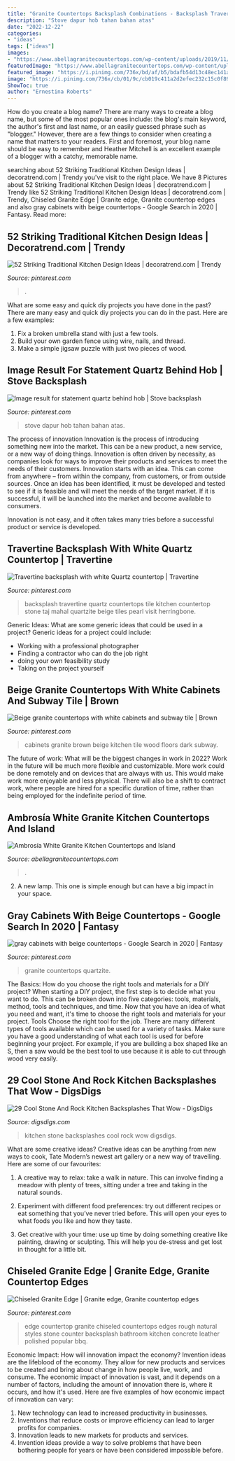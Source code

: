 ```yaml
---
title: "Granite Countertops Backsplash Combinations - Backsplash Travertine Quartz Countertops Tile Kitchen Countertop Stone Taj Mahal Quartzite Beige Tiles Pearl Visit Herringbone"
description: "Stove dapur hob tahan bahan atas"
date: "2022-12-22"
categories:
- "ideas"
tags: ["ideas"]
images:
- "https://www.abellagranitecountertops.com/wp-content/uploads/2019/11/Ambrosia-White-Granite-Countertops-2-640x480.jpg"
featuredImage: "https://www.abellagranitecountertops.com/wp-content/uploads/2019/11/Ambrosia-White-Granite-Countertops-2-640x480.jpg"
featured_image: "https://i.pinimg.com/736x/bd/af/b5/bdafb54d13c48ec141aa05a52a74cf65--white-quartz-countertops-bathroom-countertops.jpg"
image: "https://i.pinimg.com/736x/cb/01/9c/cb019c411a2d2efec232c15c0f890ca8.jpg"
ShowToc: true
author: "Ernestina Roberts"
---
```



How do you create a blog name?
There are many ways to create a blog name, but some of the most popular ones include: the blog's main keyword, the author's first and last name, or an easily guessed phrase such as "blogger." However, there are a few things to consider when creating a name that matters to your readers. First and foremost, your blog name should be easy to remember and Heather Mitchell is an excellent example of a blogger with a catchy, memorable name.

	

		
searching about 52 Striking Traditional Kitchen Design Ideas | decoratrend.com | Trendy you've visit to the right place. We have 8 Pictures about 52 Striking Traditional Kitchen Design Ideas | decoratrend.com | Trendy like 52 Striking Traditional Kitchen Design Ideas | decoratrend.com | Trendy, Chiseled Granite Edge | Granite edge, Granite countertop edges and also gray cabinets with beige countertops - Google Search in 2020 | Fantasy. Read more:
		
    
## 52 Striking Traditional Kitchen Design Ideas | Decoratrend.com | Trendy

<img loading=lazy src="https://i.pinimg.com/736x/9c/75/c7/9c75c77e6c5444c44504de4855dde8fc.jpg" onerror="this.onerror=null;this.src='https://tse1.mm.bing.net/th?id=OIP.q3JPcSrQawa3SKVMngSJngHaK6&amp;pid=15.1';" alt="52 Striking Traditional Kitchen Design Ideas | decoratrend.com | Trendy">

_Source: pinterest.com_

>. 

	

What are some easy and quick diy projects you have done in the past?
There are many easy and quick diy projects you can do in the past. Here are a few examples:
1. Fix a broken umbrella stand with just a few tools.
2. Build your own garden fence using wire, nails, and thread.
3. Make a simple jigsaw puzzle with just two pieces of wood.

    
## Image Result For Statement Quartz Behind Hob | Stove Backsplash

<img loading=lazy src="https://i.pinimg.com/736x/cb/01/9c/cb019c411a2d2efec232c15c0f890ca8.jpg" onerror="this.onerror=null;this.src='https://tse3.mm.bing.net/th?id=OIP.8YzuhLIEbRJ5pwJ059L63gHaFj&amp;pid=15.1';" alt="Image result for statement quartz behind hob | Stove backsplash">

_Source: pinterest.com_

>stove dapur hob tahan bahan atas. 

	

The process of innovation
Innovation is the process of introducing something new into the market. This can be a new product, a new service, or a new way of doing things. Innovation is often driven by necessity, as companies look for ways to improve their products and services to meet the needs of their customers.
Innovation starts with an idea. This can come from anywhere – from within the company, from customers, or from outside sources. Once an idea has been identified, it must be developed and tested to see if it is feasible and will meet the needs of the target market. If it is successful, it will be launched into the market and become available to consumers.

Innovation is not easy, and it often takes many tries before a successful product or service is developed.

    
## Travertine Backsplash With White Quartz Countertop | Travertine

<img loading=lazy src="https://i.pinimg.com/736x/bd/af/b5/bdafb54d13c48ec141aa05a52a74cf65--white-quartz-countertops-bathroom-countertops.jpg" onerror="this.onerror=null;this.src='https://tse2.mm.bing.net/th?id=OIP._ACz0B8ERpU5k6nHLR_wTgHaNK&amp;pid=15.1';" alt="Travertine backsplash with white Quartz countertop | Travertine">

_Source: pinterest.com_

>backsplash travertine quartz countertops tile kitchen countertop stone taj mahal quartzite beige tiles pearl visit herringbone. 

	

Generic Ideas: What are some generic ideas that could be used in a project?
Generic ideas for a project could include: 
- Working with a professional photographer 
- Finding a contractor who can do the job right 
- doing your own feasibility study 
- Taking on the project yourself

    
## Beige Granite Countertops With White Cabinets And Subway Tile | Brown

<img loading=lazy src="https://i.pinimg.com/736x/8e/d0/17/8ed01757939d79dd3fc6319717ef90db--antique-white-cabinets-dark-wood-floors.jpg" onerror="this.onerror=null;this.src='https://tse4.mm.bing.net/th?id=OIP.WbJOnbmLyPSrnVREGhVeFQHaMV&amp;pid=15.1';" alt="Beige granite countertops with white cabinets and subway tile | Brown">

_Source: pinterest.com_

>cabinets granite brown beige kitchen tile wood floors dark subway. 

	

The future of work: What will be the biggest changes in work in 2022?
Work in the future will be much more flexible and customizable. More work could be done remotely and on devices that are always with us. This would make work more enjoyable and less physical. There will also be a shift to contract work, where people are hired for a specific duration of time, rather than being employed for the indefinite period of time.

    
## Ambrosía White Granite Kitchen Countertops And Island

<img loading=lazy src="https://www.abellagranitecountertops.com/wp-content/uploads/2019/11/Ambrosia-White-Granite-Countertops-2-640x480.jpg" onerror="this.onerror=null;this.src='https://tse1.mm.bing.net/th?id=OIP.FNprTFtid1xZYxBllvVfeAHaFj&amp;pid=15.1';" alt="Ambrosía White Granite Kitchen Countertops and Island">

_Source: abellagranitecountertops.com_

>. 

	

2. A new lamp. This one is simple enough but can have a big impact in your space.

    
## Gray Cabinets With Beige Countertops - Google Search In 2020 | Fantasy

<img loading=lazy src="https://i.pinimg.com/736x/ca/81/04/ca8104f7fc76aa1d9c0067ad7ca2bef8.jpg" onerror="this.onerror=null;this.src='https://tse4.mm.bing.net/th?id=OIP.e1zeP3g6eKYvevJUTTs8PQHaFj&amp;pid=15.1';" alt="gray cabinets with beige countertops - Google Search in 2020 | Fantasy">

_Source: pinterest.com_

>granite countertops quartzite. 

	

The Basics: How do you choose the right tools and materials for a DIY project?
When starting a DIY project, the first step is to decide what you want to do. This can be broken down into five categories: tools, materials, method, tools and techniques, and time. Now that you have an idea of what you need and want, it's time to choose the right tools and materials for your project.
Tools
Choose the right tool for the job. There are many different types of tools available which can be used for a variety of tasks. Make sure you have a good understanding of what each tool is used for before beginning your project. For example, if you are building a box shaped like an S, then a saw would be the best tool to use because it is able to cut through wood very easily.

    
## 29 Cool Stone And Rock Kitchen Backsplashes That Wow - DigsDigs

<img loading=lazy src="https://www.digsdigs.com/photos/cool-stone-kitchen-backsplashes-that-wow-6.jpg" onerror="this.onerror=null;this.src='https://tse1.mm.bing.net/th?id=OIP.VR9Z6fjEe4xK72-smDWGRAHaLH&amp;pid=15.1';" alt="29 Cool Stone And Rock Kitchen Backsplashes That Wow - DigsDigs">

_Source: digsdigs.com_

>kitchen stone backsplashes cool rock wow digsdigs. 

	

What are some creative ideas?
Creative ideas can be anything from new ways to cook, Tate Modern’s newest art gallery or a new way of travelling. Here are some of our favourites:
1. A creative way to relax: take a walk in nature. This can involve finding a meadow with plenty of trees, sitting under a tree and taking in the natural sounds.

2. Experiment with different food preferences: try out different recipes or eat something that you’ve never tried before. This will open your eyes to what foods you like and how they taste.

3. Get creative with your time: use up time by doing something creative like painting, drawing or sculpting. This will help you de-stress and get lost in thought for a little bit.

    
## Chiseled Granite Edge | Granite Edge, Granite Countertop Edges

<img loading=lazy src="https://i.pinimg.com/736x/7b/dd/26/7bdd26c936095aede30a25b16670f6d0--granite-edges-stone-countertops.jpg" onerror="this.onerror=null;this.src='https://tse4.mm.bing.net/th?id=OIP.zozIqeW_HZlFzHhvkMzT9gHaFi&amp;pid=15.1';" alt="Chiseled Granite Edge | Granite edge, Granite countertop edges">

_Source: pinterest.com_

>edge countertop granite chiseled countertops edges rough natural styles stone counter backsplash bathroom kitchen concrete leather polished popular bbq. 

	

Economic Impact: How will innovation impact the economy?
Invention ideas are the lifeblood of the economy. They allow for new products and services to be created and bring about change in how people live, work, and consume. The economic impact of innovation is vast, and it depends on a number of factors, including the amount of innovation there is, where it occurs, and how it's used. Here are five examples of how economic impact of innovation can vary: 
1. New technology can lead to increased productivity in businesses. 
2. Inventions that reduce costs or improve efficiency can lead to larger profits for companies. 
3. Innovation leads to new markets for products and services. 
4. Invention ideas provide a way to solve problems that have been bothering people for years or have been considered impossible before. 

